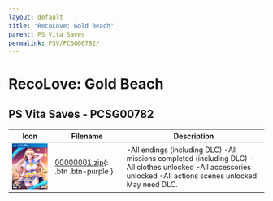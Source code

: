 ```yaml
---
layout: default
title: "RecoLove: Gold Beach"
parent: PS Vita Saves
permalink: PSV/PCSG00782/
---
```

# RecoLove: Gold Beach

## PS Vita Saves - PCSG00782

| Icon | Filename | Description |
|------|----------|-------------|
| ![RecoLove: Gold Beach](icon0.png) | [00000001.zip](00000001.zip){: .btn .btn-purple } | -All endings (including DLC) -All missions completed (including DLC) -All clothes unlocked -All accessories unlocked -All actions scenes unlocked May need DLC.  |
